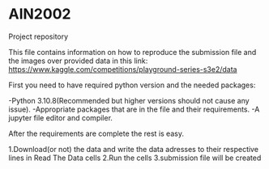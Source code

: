 # AIN2002
Project repository

This file contains information on how to reproduce the submission file 
and the images over provided data in this link:
https://www.kaggle.com/competitions/playground-series-s3e2/data

First you need to have required python version and the needed packages:

-Python 3.10.8(Recommended but higher versions should not cause any issue).
-Appropriate packages that are in the file and their requirements.
-A jupyter file editor and compiler.


After the requirements are complete the rest is easy.

1.Download(or not) the data and write the data adresses to their respective lines in Read The Data cells
2.Run the cells
3.submission file will be created